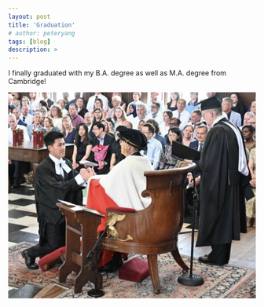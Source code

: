 ```yaml
---
layout: post
title: 'Graduation'
# author: peteryang
tags: [blog]
description: >
---
```


I finally graduated with my B.A. degree as well as M.A. degree from Cambridge!

![](/public/img/grad.jpg)
